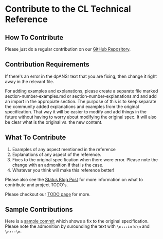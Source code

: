 # Contribute to the CL Technical Reference

## How To Contribute

Please just do a regular contribution on our [GitHub Repository](https://github.com/lisp-docs/cl-language-reference). 

## Contribution Requirements

If there's an error in the dpANSr text that you are fixing, then change it right away in the relevant file.

For adding examples and explanations, please create a separate file marked section-number-examples.md or section-number-explanations.md and add an import in the appropiate section. The purpose of this is to keep separate the community added explanations and examples from the original specification. That way it will be easier to modify and add things in the future without having to worry about modifying the original spec. It will also be clear what is the original vs. the new content.

## What To Contribute

1. Examples of any aspect mentioned in the reference
2. Explanations of any aspect of the reference.
3. Fixes to the original specification when there were error. Please note the change with an admonition if that is the case.
4. Whatever you think will make this reference better!

Please also see the [Status Blog Post](/blog/2023-11-26-status) for more information on what to contribute and project TODO's.

Please checkout our [TODO page](/docs/contribute/todo) for more.

## Sample Contributions

Here is a [sample commit](https://github.com/lisp-docs/cl-language-reference/commit/035001b98948524c1b03bc11b504709b47693be9) which shows a fix to the original specification. Please note the admonition by surounding the text with `\n:::info\n` and `\n:::\n`.
